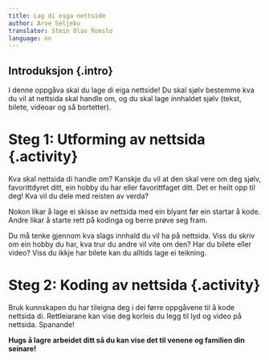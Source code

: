 ```yaml
---
title: Lag di eiga nettside
author: Arve Seljebu
translator: Stein Olav Romslo
language: nn
---
```


## Introduksjon {.intro}

I denne oppgåva skal du lage di eiga nettside! Du skal sjølv bestemme kva du vil
at nettsida skal handle om, og du skal lage innhaldet sjølv (tekst, bilete,
videoar og så bortetter).


# Steg 1: Utforming av nettsida {.activity}

Kva skal nettsida di handle om? Kanskje du vil at den skal vere om deg sjølv,
favorittdyret ditt, ein hobby du har eller favorittfaget ditt. Det er heilt opp
til deg! Kva vil du dele med reisten av verda?

Nokon likar å lage ei skisse av nettsida med ein blyant før ein startar å kode.
Andre likar å starte rett på kodinga og berre prøve seg fram.

Du må tenke gjennom kva slags innhald du vil ha på nettsida. Viss du skriv om
ein hobby du har, kva trur du andre vil vite om den? Har du bilete eller video?
Viss du ikkje har bilete kan du alltids lage ei teikning.


# Steg 2: Koding av nettsida {.activity}

Bruk kunnskapen du har tileigna deg i dei førre oppgåvene til å kode nettsida
di. Rettleiarane kan vise deg korleis du legg til lyd og video på nettsida.
Spanande!

__Hugs å lagre arbeidet ditt så du kan vise det til venene og familien din
seinare!__
